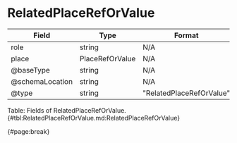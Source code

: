 <!--
    ATTENTION: This file was generated via gradle!
               Do NOT manually edit this file! Any such changes will be overwritten!
-->

# RelatedPlaceRefOrValue

| Field | Type | Format | Required |
| ------- | ------- | ------- | --- |
| role | string | N/A | No |
| place | PlaceRefOrValue | N/A | No |
| @baseType | string | N/A | No |
| @schemaLocation | string | N/A | No |
| @type | string | "RelatedPlaceRefOrValue" | Yes |

Table: Fields of RelatedPlaceRefOrValue. {#tbl:RelatedPlaceRefOrValue.md:RelatedPlaceRefOrValue}

{#page:break}
